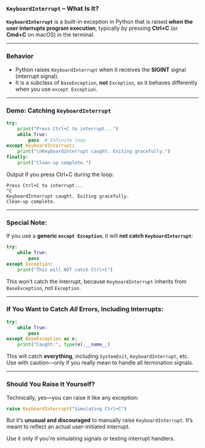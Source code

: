 

###  `KeyboardInterrupt` – What Is It?

**`KeyboardInterrupt`** is a built-in exception in Python that is raised **when the user interrupts program execution**, typically by pressing **Ctrl+C** (or **Cmd+C** on macOS) in the terminal.

---

###  Behavior

* Python raises `KeyboardInterrupt` when it receives the **SIGINT** signal (interrupt signal).
* It is a subclass of `BaseException`, **not** `Exception`, so it behaves differently when you use `except Exception`.

---

### Demo: Catching `KeyboardInterrupt`

```python
try:
    print("Press Ctrl+C to interrupt...")
    while True:
        pass  # Infinite loop
except KeyboardInterrupt:
    print("\nKeyboardInterrupt caught. Exiting gracefully.")
finally:
    print("Clean-up complete.")
```

 Output if you press Ctrl+C during the loop:

```
Press Ctrl+C to interrupt...
^C
KeyboardInterrupt caught. Exiting gracefully.
Clean-up complete.
```

---

###  Special Note:

If you use a **generic `except Exception`**, it will **not catch `KeyboardInterrupt`**:

```python
try:
    while True:
        pass
except Exception:
    print("This will NOT catch Ctrl+C")
```

 This won't catch the interrupt, because `KeyboardInterrupt` inherits from `BaseException`, not `Exception`.

---

###  If You Want to Catch *All* Errors, Including Interrupts:

```python
try:
    while True:
        pass
except BaseException as e:
    print("Caught:", type(e).__name__)
```

This will catch **everything**, including `SystemExit`, `KeyboardInterrupt`, etc. Use with caution—only if you really mean to handle all termination signals.

---

###  Should You Raise It Yourself?

Technically, yes—you can raise it like any exception:

```python
raise KeyboardInterrupt("Simulating Ctrl+C")
```

But it’s **unusual and discouraged** to manually raise `KeyboardInterrupt`. It’s meant to reflect an actual user-initiated interrupt.

Use it only if you're simulating signals or testing interrupt handlers.


